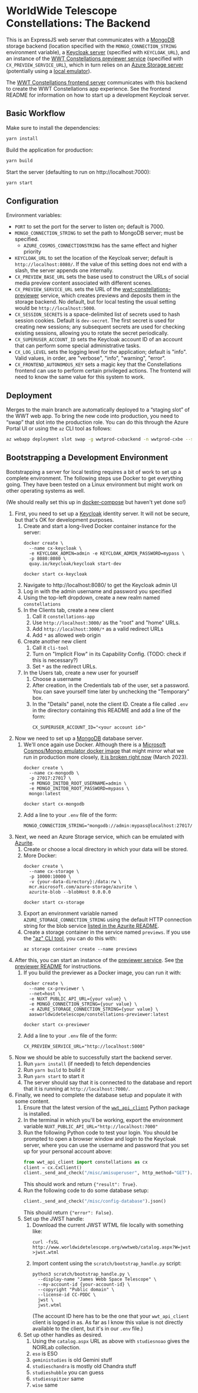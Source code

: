 # WorldWide Telescope Constellations: The Backend

This is an ExpressJS web server that communicates with a [MongoDB] storage
backend (location specified with the `MONGO_CONNECTION_STRING` environment
variable), a [Keycloak server][keycloak] (specified with `KEYCLOAK_URL`), and an
instance of the [WWT Constellations previewer service][previewer] (specified
with `CX_PREVIEW_SERVICE_URL`), which in turn relies on an [Azure Storage
server][azurite] (potentially using a [local emulator][azurite]).

[keycloak]: https://www.keycloak.org/
[MongoDB]: https://www.mongodb.com/
[previewer]: https://github.com/WorldWideTelescope/wwt-constellations-previewer/
[azurite]: https://github.com/Azure/Azurite

The [WWT Constellations frontend server][frontend] communicates with this
backend to create the WWT Constellations app experience. See the frontend README
for information on how to start up a development Keycloak server.

[frontend]: https://github.com/WorldWideTelescope/wwt-constellations-frontend/


## Basic Workflow

Make sure to install the dependencies:

```bash
yarn install
```

Build the application for production:

```bash
yarn build
```

Start the server (defaulting to run on http://localhost:7000):

```bash
yarn start
```


## Configuration

Environment variables:

- `PORT` to set the port for the server to listen on; default is 7000.
- `MONGO_CONNECTION_STRING` to set the path to MongoDB server; must be specified.
  - `AZURE_COSMOS_CONNECTIONSTRING` has the same effect and higher priority
- `KEYCLOAK_URL` to set the location of the Keycloak server; default is
  `http://localhost:8080/`. If the value of this setting does not end with a slash,
  the server appends one internally.
- `CX_PREVIEW_BASE_URL` sets the base used to construct the URLs of social media
  preview content associated with different scenes.
- `CX_PREVIEW_SERVICE_URL` sets the URL of the
  [wwt-constellations-previewer][previewer] service, which creates previews and
  deposits them in the storage backend. No default, but for local testing the
  usual setting would be `http://localhost:5000`.
- `CX_SESSION_SECRETS` is a space-delimited list of secrets used to hash session
  cookies. Default is `dev-secret`. The first secret is used for creating new
  sessions; any subsequent secrets are used for checking existing sessions,
  allowing you to rotate the secret periodically.
- `CX_SUPERUSER_ACCOUNT_ID` sets the Keycloak account ID of an account that can
  perform some special administrative tasks.
- `CX_LOG_LEVEL` sets the logging level for the application; default is "info".
  Valid values, in order, are "verbose", "info", "warning", "error".
- `CX_FRONTEND_AUTONOMOUS_KEY` sets a magic key that the Constellations frontend
  can use to perform certain privileged actions. The frontend will need to know
  the same value for this system to work.

[CORS]: https://developer.mozilla.org/en-US/docs/Web/HTTP/CORS


## Deployment

Merges to the main branch are automatically deployed to a “staging slot” of the
WWT web app. To bring the new code into production, you need to “swap” that slot
into the production role. You can do this through the Azure Portal UI or using
the `az` CLI tool as follows:

```bash
az webapp deployment slot swap -g wwtprod-cxbackend -n wwtprod-cxbe --slot stage --target-slot production
```


## Bootstrapping a Development Environment

Bootstrapping a server for local testing requires a bit of work to set up a
complete environment. The following steps use Docker to get everything going.
They have been tested on a Linux environment but might work on other operating
systems as well.

(We should really set this up in [docker-compose] but haven't yet done so!)

[docker-compose]: https://docs.docker.com/compose/

1. First, you need to set up a [Keycloak][keycloak] identity server. It will not
  be secure, but that's OK for development purposes.
    1. Create and start a long-lived Docker container instance for the server:
        ```
        docker create \
          --name cx-keycloak \
          -e KEYCLOAK_ADMIN=admin -e KEYCLOAK_ADMIN_PASSWORD=mypass \
          -p 8080:8080 \
          quay.io/keycloak/keycloak start-dev

        docker start cx-keycloak
        ```
    1. Navigate to http://localhost:8080/ to get the Keycloak admin UI
    1. Log in with the admin username and password you specified
    1. Using the top-left dropdown, create a new realm named `constellations`
    1. In the Clients tab, create a new client
        1. Call it `constellations-app`
        1. Use `http://localhost:3000/` as the "root" and "home" URLs.
        1. Add `http://localhost:3000/*` as a valid redirect URLs
        1. Add `*` as allowed web origin
    1. Create another new client
        1. Call it `cli-tool`
        1. Turn on "Implicit Flow" in its Capability Config. (TODO: check if this
            is necessary?)
        1. Set `*` as the redirect URLs.
    1. In the Users tab, create a new user for yourself
        1. Choose a username
        1. After creation, in the Credentials tab of the user, set a password.
            You can save yourself time later by unchecking the "Temporary" box.
        1. In the "Details" panel, note the client ID. Create a file called `.env`
          in the directory containing this README and add a line of the form:
           ```
           CX_SUPERUSER_ACCOUNT_ID="<your account id>"
           ```
1. Now we need to set up a [MongoDB] database server.
    1. We'll once again use Docker. Although there is a [Microsoft Cosmos/Mongo
      emulator docker image][ms-mongo] that might mirror what we run in production
      more closely, [it is broken right now][2] (March 2023).
        ```
        docker create \
          --name cx-mongodb \
          -p 27017:27017 \
          -e MONGO_INITDB_ROOT_USERNAME=admin \
          -e MONGO_INITDB_ROOT_PASSWORD=mypass \
          mongo:latest

        docker start cx-mongodb
        ```
    1. Add a line to your `.env` file of the form:
        ```
        MONGO_CONNECTION_STRING="mongodb://admin:mypass@localhost:27017/"
        ```
1. Next, we need an Azure Storage service, which can be emulated with
   [Azurite][azurite].
    1. Create or choose a local directory in which your data will be stored.
    1. More Docker:
          ```
          docker create \
            --name cx-storage \
            -p 10000:10000 \
            -v {your-data-directory}:/data:rw \
            mcr.microsoft.com/azure-storage/azurite \
            azurite-blob --blobHost 0.0.0.0

          docker start cx-storage
          ```
    1. Export an environment variable named `AZURE_STORAGE_CONNECTION_STRING`
        using the default HTTP connection string for the blob service [listed in the
        Azurite README](https://github.com/Azure/Azurite#connection-strings).
    1. Create a storage container in the service named `previews`. If you use the
        ["az" CLI tool](https://learn.microsoft.com/en-us/cli/azure/), you can do
        this with:
        ```
        az storage container create --name previews
        ```
1. After this, you can start an instance of the [previewer service][previewer].
    See [the previewer
    README](https://github.com/WorldWideTelescope/wwt-constellations-previewer/#readme)
    for instructions.
    1. If you build the previewer as a Docker image, you can run it with:
        ```
        docker create \
          --name cx-previewer \
          --net=host \
          -e NUXT_PUBLIC_API_URL={your value} \
          -e MONGO_CONNECTION_STRING={your value} \
          -e AZURE_STORAGE_CONNECTION_STRING={your value} \
          aasworldwidetelescope/constellations-previewer:latest

        docker start cx-previewer
        ```
    1. Add a line to your `.env` file of the form:
        ```
        CX_PREVIEW_SERVICE_URL="http://localhost:5000"
        ```
1. Now we should be able to successfully start the backend server.
    1. Run `yarn install` (if needed) to fetch dependencies
    1. Run `yarn build` to build it
    1. Run `yarn start` to start it
    1. The server should say that it is connected to the database and report
        that it is running at `http://localhost:7000/`.
1. Finally, we need to complete the database setup and populate it with some content.
    1. Ensure that the latest version of the [`wwt_api_client`] Python package
       is installed.
    1. In the terminal in which you'll be working, export the environment variable
        `NUXT_PUBLIC_API_URL="http://localhost:7000"`
    1. Run the following Python code to test your login. You should be prompted
        to open a browser window and login to the Keycloak server, where you can
        use the username and password that you set up for your personal account
        above:
        ```python
        from wwt_api_client import constellations as cx
        client = cx.CxClient()
        client._send_and_check("/misc/amisuperuser", http_method="GET").json()
        ```
        This should work and return `{"result": True}`.
    1. Run the following code to do some database setup:
        ```python
        client._send_and_check("/misc/config-database").json()
        ```
        This should return `{"error": False}`.
    1. Set up the JWST handle:
        1. Download the current JWST WTML file locally with something like:
            ```
            curl -fsSL http://www.worldwidetelescope.org/wwtweb/catalog.aspx?W=jwst >jwst.wtml
            ```
        1. Import content using the `scratch/bootstrap_handle.py` script:
            ```
            python3 scratch/bootstrap_handle.py \
              --display-name "James Webb Space Telescope" \
              --my-account-id {your-account-id} \
              --copyright "Public domain" \
              --license-id CC-PDDC \
              jwst \
              jwst.wtml
            ```
            (The account ID here has to be the one that your `wwt_api_client`
            client is logged in as. As far as I know this value is not directly
            available to the client, but it's in our `.env` file.)
    1. Set up other handles as desired.
        1. Using the `catalog.aspx` URL as above with `studiesnoao` gives the
           NOIRLab collection.
        1. `eso` is ESO
        1. `geministudies` is old Gemini stuff
        1. `studieschandra` is mostly old Chandra stuff
        1. `studieshubble` you can guess
        1. `studiesspitzer` same
        1. `wise` same

[1]: https://github.com/worldWideTelescope/wwt-constellations-frontend/#keycloak-development-server
[ms-mongo]: https://learn.microsoft.com/en-us/azure/cosmos-db/docker-emulator-linux
[2]: https://github.com/MicrosoftDocs/azure-do0cs/issues/94775
[`wwt_api_client`]: https://github.com/WorldWideTelescope/wwt_api_client
